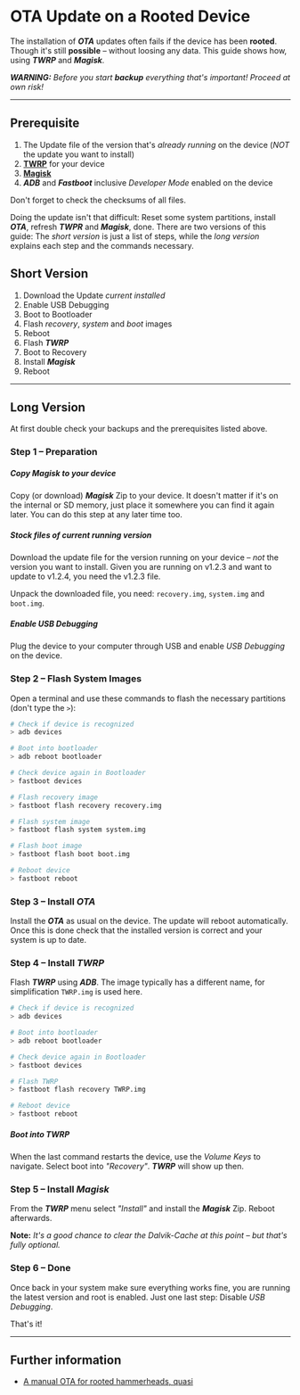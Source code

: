 # OTA Update on a Rooted Device

The installation of ***OTA*** updates often fails if the device has been **rooted**. Though it's still **possible** – without loosing any data. This guide shows how, using ***TWRP*** and ***Magisk***.

***WARNING:** Before you start **backup** everything that's important! Proceed at own risk!*

-------------------------------------

## Prerequisite

1. The Update file of the version that's *already running* on the device (*NOT* the update you want to install)
1. [**TWRP**](https://twrp.me/) for your device
1. [**Magisk**](https://forum.xda-developers.com/apps/magisk/official-magisk-v7-universal-systemless-t3473445)
1. ***ADB*** and ***Fastboot*** inclusive *Developer Mode* enabled on the device

Don't forget to check the checksums of all files.

Doing the update isn't that difficult: Reset some system partitions, install ***OTA***, refresh ***TWPR*** and ***Magisk***, done. There are two versions of this guide: The *short version* is just a list of steps, while the *long version* explains each step and the commands necessary.


## Short Version

1. Download the Update *current installed*
1. Enable USB Debugging
1. Boot to Bootloader
1. Flash *recovery*, *system* and *boot* images
1. Reboot
1. Flash ***TWRP***
1. Boot to Recovery
1. Install ***Magisk***
1. Reboot


-------------------------------------

## Long Version

At first double check your backups and the prerequisites listed above. 


### Step 1 – Preparation

##### Copy *Magisk* to your device

Copy (or download) ***Magisk*** Zip to your device. It doesn't matter if it's on the internal or SD memory, just place it somewhere you can find it again later. You can do this step at any later time too.


##### Stock files of current running version

Download the update file for the version running on your device – *not* the version you want to install. Given you are running on v1.2.3 and want to update to v1.2.4, you need the v1.2.3 file.

Unpack the downloaded file, you need: `recovery.img`, `system.img` and `boot.img`.

##### Enable USB Debugging

Plug the device to your computer through USB and enable *USB Debugging* on the device.


### Step 2 – Flash System Images

Open a terminal and use these commands to flash the necessary partitions (don't type the `>`):

```sh
# Check if device is recognized
> adb devices

# Boot into bootloader
> adb reboot bootloader

# Check device again in Bootloader
> fastboot devices

# Flash recovery image
> fastboot flash recovery recovery.img

# Flash system image
> fastboot flash system system.img

# Flash boot image
> fastboot flash boot boot.img

# Reboot device
> fastboot reboot
```

### Step 3 – Install *OTA*

Install the ***OTA*** as usual on the device. The update will reboot automatically. Once this is done check that the installed version is correct and your system is up to date.


### Step 4 – Install *TWRP*

Flash ***TWRP*** using ***ADB***. The image typically has a different name, for simplification `TWRP.img` is used here.

```sh
# Check if device is recognized
> adb devices

# Boot into bootloader
> adb reboot bootloader

# Check device again in Bootloader
> fastboot devices

# Flash TWRP
> fastboot flash recovery TWRP.img

# Reboot device
> fastboot reboot
```

##### Boot into *TWRP*

When the last command restarts the device, use the *Volume Keys* to navigate. Select boot into *"Recovery"*. ***TWRP*** will show up then.


### Step 5 – Install *Magisk*

From the ***TWRP*** menu select *"Install"* and install the ***Magisk*** Zip. Reboot afterwards.

**Note:** *It's a good chance to clear the *Dalvik-Cache* at this point – but that's fully optional.*


### Step 6 – Done

Once back in your system make sure everything works fine, you are running the latest version and root is enabled. Just one last step: Disable *USB Debugging*.

That's it!


-----------------

## Further information

 - [A manual OTA for rooted hammerheads, quasi](https://gist.github.com/eyecatchup/ec0a852428c19705380e)
